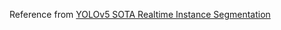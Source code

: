 Reference from [YOLOv5 SOTA Realtime Instance Segmentation](https://github.com/ultralytics/yolov5/releases)
